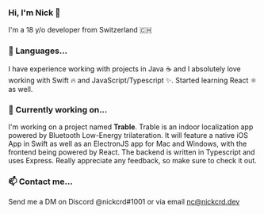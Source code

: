 ### Hi, I'm Nick 👋
I'm a 18 y/o developer from Switzerland 🇨🇭

### 🌟 Languages...
I have experience working with projects in Java ☕️ and I absolutely love working with Swift 🔥 and JavaScript/Typescript ✨. Started learning React ⚛ as well.

### 🌱 Currently working on...
I'm working on a project named **Trable**. Trable is an indoor localization app powered by Bluetooth Low-Energy trilateration. It will feature a native iOS App in Swift as well as an ElectronJS app for Mac and Windows, with the frontend being powered by React. The backend is written in Typescript and uses Express. Really appreciate any feedback, so make sure to check it out.

### 📫 Contact me...
Send me a DM on Discord @nickcrd#1001 or via email nc@nickcrd.dev
